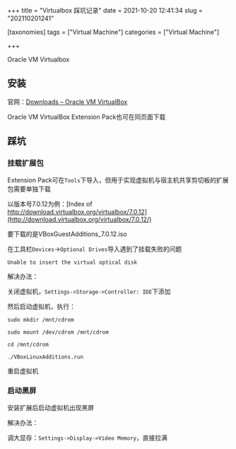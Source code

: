 +++
title = "Virtualbox 踩坑记录"
date = 2021-10-20 12:41:34
slug = "202110201241"

[taxonomies]
tags = ["Virtual Machine"]
categories = ["Virtual Machine"]

+++

<!-- more -->

Oracle VM Virtualbox 

## 安装

官网：[Downloads – Oracle VM VirtualBox](https://www.virtualbox.org/wiki/Downloads)

Oracle VM VirtualBox Extension Pack也可在同页面下载

## 踩坑

### 挂载扩展包

Extension Pack可在`Tools`下导入，但用于实现虚拟机与宿主机共享剪切板的扩展包需要单独下载

以版本号7.0.12为例：[Index of http://download.virtualbox.org/virtualbox/7.0.12](http://download.virtualbox.org/virtualbox/7.0.12/)

要下载的是VBoxGuestAdditions_7.0.12.iso    

在工具栏`Devices`->`Optional Drives`导入遇到了挂载失败的问题

```
Unable to insert the virtual optical disk 
```

解决办法：

关闭虚拟机，`Settings->Storage->Controller: IDE`下添加

然后启动虚拟机，执行：

```
sudo mkdir /mnt/cdrom

sudo mount /dev/cdrom /mnt/cdrom

cd /mnt/cdrom

./VBoxLinuxAdditions.run
```

重启虚拟机

### 启动黑屏

安装扩展后启动虚拟机出现黑屏

解决办法：

调大显存：`Settings->Display->Video Memory`，直接拉满
